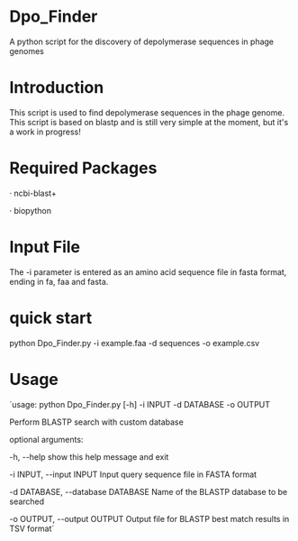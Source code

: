 # Dpo_Finder
A python script for the discovery of depolymerase sequences in phage genomes

# Introduction
This script is used to find depolymerase sequences in the phage genome. This script is based on blastp and is still very simple at the moment, but it's a work in progress!

# Required Packages
· ncbi-blast+

· biopython

# Input File
The -i parameter is entered as an amino acid sequence file in fasta format, ending in fa, faa and fasta.

# quick start
python Dpo_Finder.py -i example.faa -d sequences -o example.csv

# Usage
`usage: python Dpo_Finder.py [-h] -i INPUT -d DATABASE -o OUTPUT

Perform BLASTP search with custom database

optional arguments:

  -h, --help            show this help message and exit
  
  -i INPUT, --input INPUT
                        Input query sequence file in FASTA format
                        
  -d DATABASE, --database DATABASE
                        Name of the BLASTP database to be searched
                        
  -o OUTPUT, --output OUTPUT
                        Output file for BLASTP best match results in TSV format`
                        
